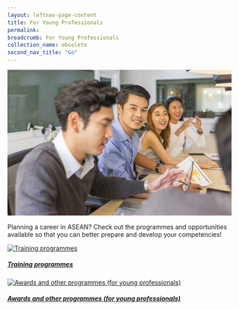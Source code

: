 ```yaml
---
layout: leftnav-page-content
title: For Young Professionals
permalink: 
breadcrumb: For Young Professionals
collection_name: obsolete
second_nav_title: "Go"
---
```


![banner-china-go-for-professionals](\images\china-professionals\For-young-professionals-new.jpg)

Planning a career in ASEAN? Check out the programmes and opportunities available so that you can better prepare and develop your competencies!

<div>
	<div class="row is-multiline">
		<div class="col is-half-tablet padding--bottom--lg">
			<a href="/china/go/for-professionals/training-programmes/" class="project-link">
				<img src="/images/china-professionals/training-programmes-small.jpg" alt="Training programmes" class="project-image">
			<div class="project-card">
				<div class="project-title margin--bottom--xs">
					<h5><b>Training programmes</b></h5>
				</div>
			</div>
			</a>
		</div>
		<div class="col is-half-tablet padding--bottom--lg">
			<a href="/china/go/for-professionals/awards-professionals/" class="project-link">
				<img src="/images/china-professionals/awards-professionals-small.jpg" alt="Awards and other programmes (for young professionals)" class="project-image">
			<div class="project-card">
				<div class="project-title margin--bottom--xs">
					<h5><b>Awards and other programmes (for young professionals)</b></h5>
				</div>
			</div>
			</a>
		</div>
	</div>
</div>